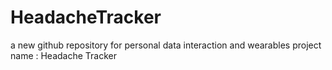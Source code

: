 # HeadacheTracker
a new github repository for personal data interaction and wearables
project name : Headache Tracker
